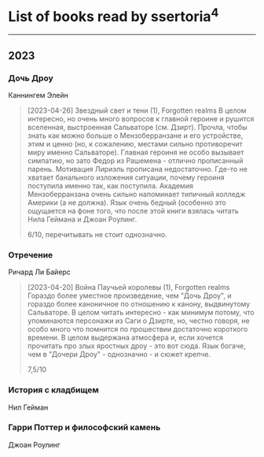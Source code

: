 # List of books read by ssertoria<sup>4</sup>
---

## 2023

### Дочь Дроу
Каннингем Элейн
> [2023-04-26] Звездный свет и тени (1), Forgotten realms
> В целом интересно, но очень много вопросов к главной героине и рушится вселенная, выстроенная Сальваторе (см. Дзирт). Прочла, чтобы знать как можно больше о Мензоберранзане и его устройстве, этим и ценно (но, к сожалению, местами сильно противоречит миру именно Сальваторе). Главная героиня не особо вызывает симпатию, но зато Федор из Рашемена - отлично прописанный парень. Мотивация Лириэль прописана недостаточно. Где-то не хватает банального изложения ситуации, почему героиня поступила именно так, как поступила.
> Академия Мензоберранзана очень сильно напоминает типичный колледж Америки (а не должна).
> Язык очень бедный (особенно это ощущается на фоне того, что после этой книги взялась читать Нила Геймана и Джоан Роулинг.
> 
> 6/10, перечитывать не стоит однозначно.


### Отречение
Ричард Ли Байерс
> [2023-04-20] Война Паучьей королевы (1), Forgotten realms
> Гораздо более уместное произведение, чем "Дочь Дроу", и гораздо более каноничное по отношению к канону, выдвинутому Сальваторе.
> В целом читать интересно - как минимум потому, что упоминаются персонажи из Саги о Дзирте, но, честно говоря, не особо много что помнится по прошествии достаточно короткого времени. В целом выдержана атмосфера и, если хочется прочитать про злых яростных дроу - это вот сюда.
> Язык богаче, чем в "Дочери Дроу" - однозначно - и сюжет крепче.
> 
> 7,5/10


### История с кладбищем
Нил Гейман


### Гарри Поттер и философский камень
Джоан Роулинг




